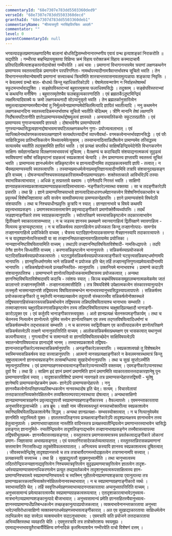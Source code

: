 ```yaml
---
commentaryId: "68e7307e783dd5503360ded9"
verseId: "68e7307e783dd5503360decd"
granthaId: "68e7307d783dd5503360deb1"
commentaryName: "श्रीव्यासपुरी नरसिंहविरचितः आदर्शः"
commentator: ""
level: 0
parentCommentaryId: null
---
```


<p>भगवत्पादकृतप्रमाणलक्षणादिनैव बालानां बोधसिद्धिसम्भवेनानारम्भणीय एवायं ग्रन्थ इत्याशङ्कां निराकरोति ॥ यद्यपीति । गम्भीरया बव्हभिप्राययुक्तया विक्षिप्य क्रमं विहाय परोक्तक्रमं विहाय कस्मादाचार्यैः प्रतिपादितमित्याशङ्कापनोदायोक्तं गम्भीरयेति । अयं भावः । प्रमाणानां विभागानन्तरमेव त्रयाणां लक्षणकथनेन प्रामाण्यस्य स्वतस्त्वादिकं प्रमाणत्वेन परपरिगणिता- नामर्थापत्त्यादीनामत्रैवान्तर्भावश्च सूचितो भवति । तेन विभागानन्तरमेवान्येषामपि प्रमाणानां सत्त्वात्कथं त्रित्वमिति शास्त्रान्तरवासनावतामुत्पन्नायाः शङ्काया निवृत्तिः । न केवलमयं ग्रन्थो बाल- बोधार्थः किन्तु महाधिकारिकोऽपि । येषामेतावन्मात्रेण न निर्वाहस्तेषामर्थं स्फुटमन्तर्भावाद्युक्तिः । सङ्क्षेपविस्तराभ्यां बहुवारमुक्त्या फलाधिक्यसिद्धेः । तदुक्तम् । 
सङ्क्षेपविस्तराभ्यां च कथयन्ति मनीषिणः ।
बहुवारस्मृतेश्चैव फलबाहुल्यकारणादिति ।
एवं ब्रह्मतर्केऽदुष्टमिन्द्रियं त्वक्षमित्यादिवाक्ये यः क्रमो लक्षणकथनादौ सोऽप्यनुसृतो भवति । तेन ब्रह्मतर्कानुसारित्वेन समूलत्वात्प्रामाण्यमस्यैवान्येषां तु निर्मूलत्वेनाप्रामाण्यमेवोचितमित्यादि ज्ञापितं भवतीत्यादि । ननु कथमनेन लक्षणकथानदिना स्वतस्त्वादिकमन्तर्भावश्च सूचितो भवतीति चेदित्थम् । त्रीणि मानानि तेषां लक्षणानि निर्दोषत्वघटितानीति ज्ञातेऽप्रामाण्यस्यार्थाद्दोषमूलत्वं ज्ञास्यते । अन्वयव्यतिरेकयोः स्फुटतरप्रतीतेः । एवं प्रामाण्यस्य गुणाजन्यत्वमपि ज्ञास्यते । दोषाभावेनैव प्रामाण्योपपत्तौ गुणस्यान्यथासिद्धत्वज्ञानाद्दोषाभावमात्रघटितलक्षणकथनेन गुणा- प्रयोज्यत्वलाभात् । एवं व्याप्तिबलेनार्थावगमकत्वरूपलक्षणज्ञाने सत्यर्थापत्त्यादीनां व्याप्त्यैवार्था- वगमकत्वेनान्तर्भावज्ञानसिद्धेः । एवं परैः साक्षिसिद्धस्य प्रातिभासिकत्वेन मिथ्यात्वमेवेत्युक्तम् । तस्याप्यनादित्वान्निर्दोषत्वेन प्रामाण्यमेव तत्सिद्धस्य सत्यत्वमेव भवतीति तदयुक्तमिति ज्ञापितं भवति । एवं प्रत्यक्षं सप्तविधं साक्षिषडिन्द्रियभेदेनेति विभागकरणेन साक्षिणः सर्वज्ञानापेक्षया विलक्षणस्वभाववत्त्वं सूचितम् । वैलक्षण्यं च कदाचिदपि संशयाद्यनात्मकत्वं सुदृढत्वं स्वविषयाणां सर्वेषां सन्निकृष्टानां ग्राहकत्वं स्वप्रकाशत्वं चेत्यादि । तेन प्रामाण्यस्य ज्ञप्तावपि स्वतस्त्वं सूचितं भवति । प्रामाण्यस्य ज्ञानधर्मत्वेन सन्निकृष्टत्वेन च ज्ञानत्वादीनामिव तद्ग्राहकत्वस्यापि ज्ञापि - तत्वात्। न चैवमप्रामाण्यस्यापि स्वतस्त्वापत्तिः । तस्याप्यप्रमाधर्मत्वेनाप्रमावृत्तिज्ञानत्वादीनामिवि तत्रापि संशयानुदयप्रसङ्ग इति वाच्यम् । दोषजन्यत्वनिश्चयरूपसहकारिसामर्थ्येनाप्रामाण्यग्रहण- शक्तेस्तत्काले आविर्भावेऽपि तस्याः स्वाभाविकत्वाभावात् । अधिकं तु तत्प्रस्तावे वक्ष्यामः । एतेनैतदपि निरस्तं भवति । साक्षिणो ज्ञानग्राहकत्वस्वप्रकाशत्वप्रामाण्यग्राहकत्वादिस्वभावत्वा- नङ्गीकारेऽनवस्था वक्तव्या । सा च तदङ्गीकारेऽपि प्रसरति । तथा हि । ज्ञाने प्रामाण्यनिश्चयाभावे ज्ञानत्वादिसाधारणधर्मज्ञानसत्त्वेन विशेषनिर्णायकाभावेन च प्रवृत्त्यर्थं विशेषजिज्ञासाया अपि सत्त्वेन सामग्रीसम्पत्त्या प्रामण्यसन्देहापत्तिः । ज्ञाने प्रामाण्यसंशये विषयेऽपि संशयापत्तिः । तथा च निश्चयाधीनप्रवृत्तिः कुत्रापि न स्यात् । ज्ञानज्ञानाभावे च विषये कथमपि प्रवृत्त्यभावप्रसङ्गः । प्रमाणस्वरूपसत्तामात्रेण प्रवृत्त्याद्यङ्गीकारे प्रमाणोक्तेर्वैय्यर्थ्यापत्तिः । तदर्थं जडज्ञानाङ्गीकारे तस्य स्वग्राहकत्वानुपपत्तिः । स्वोत्पत्तिक्षणे स्वस्यासन्निकृष्टत्वेन तदकारत्वाभावेन द्वितीयक्षणे स्वाकारत्वासम्भवात् । न च जडस्य ज्ञानस्य प्रथमक्षणे स्वानवागाहित्वं द्वितीयक्षणे स्वावगाहित्व - मित्यस्य कुत्राप्यदृष्टत्वात् । न च सन्निकर्षस्य तदवगाहित्वेन प्रयोजकता किन्तु तज्ज्ञानोत्पाद- सामग्ग्रेव तज्ज्ञानावगाहित्वे प्रयोजिकेति वाच्यम् । चैत्रस्य घटादिज्ञानोत्पादकसामग्ग्रा मैत्रज्ञानस्यापि तदाकारत्वापत्तेः । न च यादृशज्ञानोत्पत्तिसामग्री या सा तज्ज्ञाननिष्ठतज्ज्ञानावगाहितायामेव प्रयोजिका । नान्यज्ञाननिष्टविषयितायामिति वाच्यम् । तथाऽपि तज्ज्ञाननिष्ठविषयिताविशेषादी- नामसिध्द्यापत्तेः । तदपि तेनैव ज्ञानेन सिध्यतीति वाच्यम् । करणासन्निकृष्टत्वेन भानानुपपत्तेः । सन्निकर्षस्याप्रयोजकत्वे घटादिसन्निकर्षस्याप्रयोजकत्वापत्तेः । घटतद्धर्मसन्निकर्षस्याप्रयोजकत्वाङ्गीकारे घटवृत्त्यसन्निकष्टधर्माणामपि भानापत्तिः । ज्ञानवृत्तिधर्माणामेव भाने सन्निकर्षो न प्रयोजक इति चेत् तर्हि तज्ज्ञानवृत्तिगुणत्वप्रमेयत्वादीनामपि भानापत्तिः । सन्निकर्षाप्रयोज्यत्वे प्रत्यक्षनिरूपित- त्वानुपपत्तिः । उक्तनियमे मानाभावश्च । प्रामाण्ये कदाऽपि संशयानुपपत्तिश्च । प्रामाण्यभाने ज्ञानोत्पत्तिप्रयोजकसामग्रीमात्रस्य प्रयोजकत्वात् । अन्यथा ज्ञाननिष्ठविषयिताविशेषादावपि कदाचि - त्संशयः स्यात् । किञ्च बव्हर्थविषयकसमूहालम्बनात्मकमेकमेव जातं कालान्तरे तज्ज्ञानस्मृतिर्ममै - तज्ज्ञानजातमासीदिति । तत्र विषयविशेषे उपेक्षात्मकत्वेन संस्कारस्यानुत्पादेन तत्स्मृतौ भासमानज्ञानांशे तद्विषयस्य विषयितासम्बन्धेन मानाभावस्यानुभवसिद्धस्यापलापापत्तेः । सन्निकर्षस्य प्रयोजकत्वाङ्गीकारे तु स्मृतेरपि मानसप्रत्यक्षत्वेन तदुत्पत्तौ संस्कारस्यैव सन्निकर्षत्वेनोक्तस्थले तद्विषयावगाहिसंस्काररूपसन्निकर्षाभावेन तद्विषयस्य तन्निष्ठविषयितायाश्च भानाभावः सम्भवति । तस्माज्ज्ञानस्य चक्षुरादिकरणासन्निकृष्टत्वेन तस्य तन्निष्टविषयितायाश्च चाक्षुषादिप्रत्यक्षादौ भानाङ्गी- कारोऽयुक्त एव । एवं कर्तुरपि भानाङ्गीकारस्त्वयुक्तः । अतो ज्ञानप्रत्यक्षं चेतनरूपमङ्गीकार्यम् । तथा च चेतनस्य नित्यत्वेन ज्ञानोत्पत्तेः पूर्वमेव सत्त्वेन ज्ञानोत्पत्तिक्षण एव तस्य तद्गतविषयित्वादिधर्माणां च सन्निकर्षसम्भवेन तद्भासकत्वं सम्भवति । न च कारणस्य स्वद्वितीयक्षण एव कार्योत्पादकत्वेन ज्ञानोत्पत्तिक्षणे सन्निकर्षसत्त्वेऽपि तत्क्षणे भानानुपपत्तिरिति वाच्यम् । आलोकसन्निकर्षवत्प्रथमक्षण एव भासकत्वात् यथानुभवं कल्पनीयत्वात् । गुणत्वादीनां च सामान्यतो वा ज्ञानादिविषयितावच्छेदेन साक्षिविषयत्वेऽपि स्वातन्त्र्येणाविषयत्वान्न ज्ञानाद्यंशे भानम् । तस्यास्वप्रकाशत्वे तद्विषय- ज्ञानान्तराङ्गीकारेऽनवस्थासन्निकर्षानुपपत्तिः । अनङ्गीकारेऽसत्त्वापत्तिः । स्वप्रकाशत्वपक्षे तु विशेषबलेन स्वस्मिन्स्वसन्निकर्षस्य सदा सत्त्वान्नानुपपत्तिः । आत्मनो मानसप्रत्यक्षाङ्गीकारे न केवलमनवस्थामात्रं किन्तु सुषुप्तावात्मनो ज्ञानाभावप्रसङ्गेन तत्सम्बन्धितया सुखादेर्भानानुपपत्तिः । तथा च सुखं सुप्तोऽस्मीति स्मृत्यनुपपत्तिश्च । एवं प्रामाण्यग्रहणस्वभावत्वानङ्गीकारेऽप्यनवस्थेति वक्तव्यम् । एवमङ्गीकारेऽप्यनवस्था दुर्वा रैव । तथा हि । साक्षिण इदं ज्ञानं प्रमाणं प्रमाणमिति ज्ञानं प्रमाणमिति व्याकारतावत्तत्तदाकारज्ञानेषु पुनः प्रामाण्यावगाहित्वं स्यात् । यादृशाकारविशिष्टे प्रामाण्यं नावगाहते तत्र प्रामाण्यसन्देहात्तत्तद्विषयी - भूतेषु ज्ञानेष्वपि प्रामाण्यसन्देहक्रमेण प्रथम- ज्ञानेऽपि प्रामाण्यसन्देहापत्तेः । ननु ज्ञानस्यैकत्वेनोत्पत्तिज्ञप्त्यप्रतिबन्धकत्वेन नानवस्थादोष इति चेत्। सत्यम् । विचारवेलायां तत्तदाकारताभिव्यक्तेरपेक्षितत्वेन तव्यक्तिपरम्परयाऽनवस्थाया दोषत्वात् । अन्यथासाक्षिणो ज्ञानप्रामाण्यमात्रग्रहणेन प्रवृत्त्याद्युपपत्तौ स्वप्रामाण्यग्रहणाङ्गीकारस्य । वैफल्यापत्तेः । एवमनन्ताकारताया अनुभवविरुद्धत्वाच्चेति । अत्र ब्रूमः । साक्षी नाम जीवस्वरूपभूतं मनस्तच्वोक्तरीत्या स्वप्रकाशत्वेन स्वनिष्ठविषयितादिप्रकाशत्वेनैव सिद्धम् । अन्यथा ज्ञानप्रत्यक्षा- सम्भवस्योक्तत्वात् । न च नित्यानुमेयमेव ज्ञानमिति भाट्टाभिमतो युक्तः । ज्ञाततरूपलिङ्गस्य प्रत्यक्षत्वाङ्गीकारेऽपि तादृशप्रत्यक्षस्य ज्ञानाभावेन तस्य हेतुत्वानुपपत्तेः । प्रमाणाभावाज्ज्ञातता नास्तीति वादिनस्तत्र प्रत्यक्षस्यातीन्द्रियत्वेन प्रमाणान्तरस्याभावेन चासिद्धेः प्रसङ्गात् ज्ञानानुमिते- रप्यतीन्द्रियत्वेन तादृशलिङ्गाद्यभावेन तज्ज्ञानाभावप्रसङ्गेन तस्यैवासत्त्वापत्त्या तद्विषयीभूतप्रथम- ज्ञानस्यैवासत्त्वप्रसङ्गात् । वस्तुतस्तत्र प्रमाणसत्त्वमात्रस्य प्रवर्तकत्वाद्यङ्गीकारे लोकानां प्रमाण- जिज्ञासाया अभावप्रसङ्गात् । एवं परमतनिरासादेरकर्तव्यत्वापातात् । वस्तुतस्तन्निरासकप्रमाणानां सत्तामात्रेण निराससिध्द्या तदुक्तेर्विफलत्वापातात् । अनित्यस्य कस्यापि ज्ञानस्य स्वप्रकाशत्वस्य दूषितत्वात् । जीवस्वरूपेन्द्रियेषु तादृशज्ञानसत्त्वे च तत्र तत्राचार्यैरागमस्योदाहृतत्वेन तत्रागमानामपि सत्त्वात् । प्रत्यक्षस्यापि सत्त्वाच्च । तथा हि । सुखाद्युत्पत्तौ सुखमनुभवामीति । तथा चानुभवत्वस्य तदितरोन्द्रियजन्यज्ञानाद्यवृत्तित्वेन निश्चयमात्रवृत्तित्वेन सुदृढप्रमाणमात्रवृत्तित्वेन ज्ञातत्वेन तादृश- धर्मस्याप्रामाण्यासमानाधिकरणत्वेन प्रत्युत तव्द्यावर्तकत्वेन तादृशानुभवत्वरूपसाक्षित्वस्य ज्ञान- प्रामाण्यनिश्चयरूपे स्वप्रामाण्यनिश्चयरूपे च स्वस्मिन् गृहीतत्वेनाप्रामाण्यशङ्काया एवानुत्पत्त्या तत्र प्रामाण्यप्रकारकत्वाभिव्यक्तेरनपेक्षितत्वेनानवस्थाभावात् । न च स्वप्रामाण्यग्रहणाङ्गीकारो व्यर्थः । स्वाभाव्यादिति चेत् । तर्हि स्ववृत्तिधर्मग्रहणस्वाभाव्यादनन्ताकारताया अप्यनुभवापत्तिरिति वाच्यम् । अनुभवसामान्यं प्रमेत्याकारत्वस्यैव स्वप्रामाण्यग्राहकत्वरूपत्वात् । एतादृशाकारत्वाभावेऽनुभवत्व- मात्रभानेऽप्यप्रामाण्यशङ्कानुत्पादे बीजाभावात् । अनुभवसामान्यं प्रमेति ज्ञानसहितस्यैवानुभवत्व- ज्ञानस्याप्रामाण्यधीप्रतिबन्धकत्वेन तच्छङ्कानुत्पादप्रयोजकत्वात् । व्यक्त्यभावेनानन्ताकारताया अनुभवा भावेऽप्यविरोधात्साक्षिणो व्यक्तस्वगतधर्मग्रहणस्वभावत्वङ्गीकारात् । अत एव सुखाद्याकारतायाः साक्षिधर्मत्वेन तदभिन्नत्वेन सदा सत्त्वेऽप व्यक्त्यभावेन सदाऽनुभवाभाव: । एवमत्रापि सति प्रयोजने तत्तदाकारताया अभिव्यक्तिस्तथा व्यवहरति चेति । एवमुत्तरत्रापि तत्र तत्रोक्तेराशयः स्वयमूह्यः । एवमाद्यनन्तभावयुतैराचार्यैर्विक्षिप्य वर्णनादिकं कृतमित्याशयेन गम्भीरयेति वाचो विशेषणं दत्तम् ।
</p>
